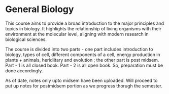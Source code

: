 # General Biology

This course aims to provide a broad introduction to the major principles and topics in biology. It highlights the relationship of living organisms with their environment at the molecular level, aligning with modern research in biological sciences. 

The course is divided into two parts - one part includes introduction to biology, types of cell, different components of a cell, energy production in plants + animals, heridiitary and evolution ; the other part is post midsem. Part - 1 is all closed book. Part - 2 is all open book. So, preparation must be done accordingly. 

As of date, notes only upto midsem have been uploaded. Will proceed to put up notes for postmidsem portion as we progress thorugh the semester. 
